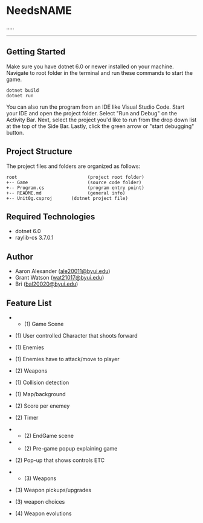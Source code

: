 # NeedsNAME
.....

---
## Getting Started
Make sure you have dotnet 6.0 or newer installed on your machine. Navigate to root folder in the terminal
and run these commands to start the game.
```
dotnet build
dotnet run 
```
You can also run the program from an IDE like Visual Studio Code. 
Start your IDE and open the project folder. Select "Run and Debug" on 
the Activity Bar. Next, select the project you'd like to run from the 
drop down list at the top of the Side Bar. Lastly, click the green 
arrow or "start debugging" button.

## Project Structure
The project files and folders are organized as follows:
```
root                          (project root folder)
+-- Game                      (source code folder)
+-- Program.cs                (program entry point)    
+-- README.md                 (general info)
+-- Unit0g.csproj       (dotnet project file)
```

## Required Technologies
* dotnet 6.0
* raylib-cs 3.7.0.1

## Author
* Aaron Alexander (ale20011@byui.edu)
* Grant Watson (wat21017@byui.edu)
* Bri (bal20020@byui.edu)

## Feature List

* * (1) Game Scene
* (1) User controlled Character that shoots forward
* (1) Enemies
* (1) Enemies have to attack/move to player
* (2) Weapons
* (1) Collision detection
* (1) Map/background
* (2) Score per enemey
* (2) Timer

* * (2) EndGame scene

* * (2) Pre-game popup explaining game
* (2) Pop-up that shows controls ETC

* * (3) Weapons
* (3) Weapon pickups/upgrades
* (3) weapon choices
* (4) Weapon evolutions
 
